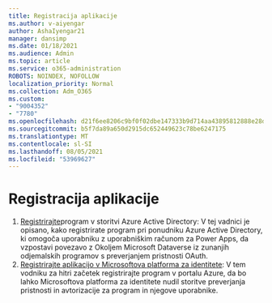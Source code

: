 ```yaml
---
title: Registracija aplikacije
ms.author: v-aiyengar
author: AshaIyengar21
manager: dansimp
ms.date: 01/18/2021
ms.audience: Admin
ms.topic: article
ms.service: o365-administration
ROBOTS: NOINDEX, NOFOLLOW
localization_priority: Normal
ms.collection: Adm_O365
ms.custom:
- "9004352"
- "7780"
ms.openlocfilehash: d21f6ee8206c9bf0f02dbe147333b9d714aa43895812888e28d564e37f56dca1
ms.sourcegitcommit: b5f7da89a650d2915dc652449623c78be6247175
ms.translationtype: MT
ms.contentlocale: sl-SI
ms.lasthandoff: 08/05/2021
ms.locfileid: "53969627"
---
```

# <a name="application-registration"></a>Registracija aplikacije

1. [Registrirajte](https://docs.microsoft.com/powerapps/developer/data-platform/walkthrough-register-app-azure-active-directory)program v storitvi Azure Active Directory: V tej vadnici je opisano, kako registrirate program pri ponudniku Azure Active Directory, ki omogoča uporabniku z uporabniškim računom za Power Apps, da vzpostavi povezavo z Okoljem Microsoft Dataverse iz zunanjih odjemalskih programov s preverjanjem pristnosti OAuth.
1. [Registrirajte aplikacijo v Microsoftova platforma za identitete](https://docs.microsoft.com/azure/active-directory/develop/quickstart-register-app): V tem vodniku za hitri začetek registrirajte program v portalu Azure, da bo lahko Microsoftova platforma za identitete nudil storitve preverjanja pristnosti in avtorizacije za program in njegove uporabnike.
